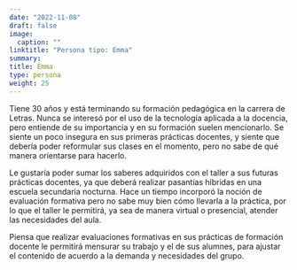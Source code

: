 ```yaml
---
date: "2022-11-08"
draft: false
image:
  caption: ""
linktitle: "Persona tipo: Emma"
summary: 
title: Emma
type: persona
weight: 25
---
```


Tiene 30 años y está terminando su formación pedagógica en la carrera  de Letras. Nunca se interesó por el uso de la tecnología aplicada a la docencia, pero entiende de su importancia y en su formación suelen mencionarlo. Se siente un poco insegura en sus primeras prácticas docentes, y siente que debería poder reformular sus clases en el momento, pero no sabe de qué manera orientarse para hacerlo.

Le gustaría poder sumar los saberes adquiridos con el taller a sus futuras prácticas docentes, ya que deberá realizar pasantías híbridas en una escuela secundaria nocturna. Hace un tiempo incorporó la noción de evaluación formativa pero no sabe muy bien cómo llevarla a la práctica, por lo que el taller le permitirá, ya sea de manera virtual o presencial, atender las necesidades del aula.

Piensa que realizar evaluaciones formativas en sus prácticas de formación docente le permitirá mensurar su trabajo y el de sus alumnes, para ajustar el contenido de acuerdo a la demanda y necesidades del grupo.
